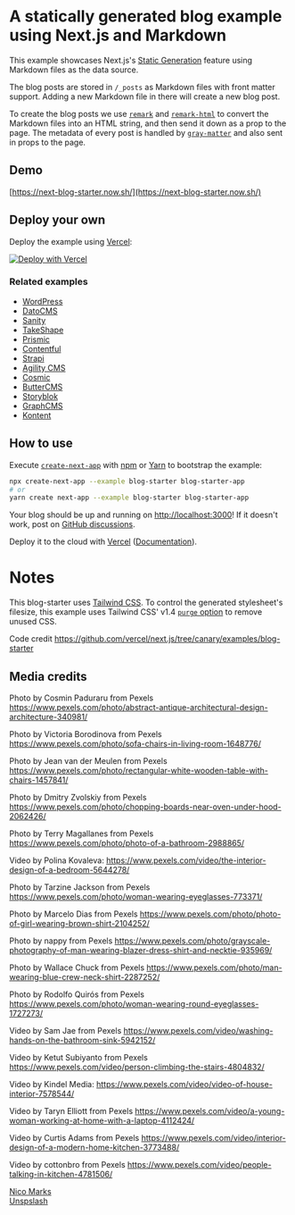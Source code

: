 # A statically generated blog example using Next.js and Markdown

This example showcases Next.js's [Static Generation](https://nextjs.org/docs/basic-features/pages) feature using Markdown files as the data source.

The blog posts are stored in `/_posts` as Markdown files with front matter support. Adding a new Markdown file in there will create a new blog post.

To create the blog posts we use [`remark`](https://github.com/remarkjs/remark) and [`remark-html`](https://github.com/remarkjs/remark-html) to convert the Markdown files into an HTML string, and then send it down as a prop to the page. The metadata of every post is handled by [`gray-matter`](https://github.com/jonschlinkert/gray-matter) and also sent in props to the page.

## Demo

[https://next-blog-starter.now.sh/](https://next-blog-starter.now.sh/)

## Deploy your own

Deploy the example using [Vercel](https://vercel.com?utm_source=github&utm_medium=readme&utm_campaign=next-example):

[![Deploy with Vercel](https://vercel.com/button)](https://vercel.com/import/git?c=1&s=https://github.com/vercel/next.js/tree/canary/examples/blog-starter)

### Related examples

- [WordPress](/examples/cms-wordpress)
- [DatoCMS](/examples/cms-datocms)
- [Sanity](/examples/cms-sanity)
- [TakeShape](/examples/cms-takeshape)
- [Prismic](/examples/cms-prismic)
- [Contentful](/examples/cms-contentful)
- [Strapi](/examples/cms-strapi)
- [Agility CMS](/examples/cms-agilitycms)
- [Cosmic](/examples/cms-cosmic)
- [ButterCMS](/examples/cms-buttercms)
- [Storyblok](/examples/cms-storyblok)
- [GraphCMS](/examples/cms-graphcms)
- [Kontent](/examples/cms-kontent)

## How to use

Execute [`create-next-app`](https://github.com/vercel/next.js/tree/canary/packages/create-next-app) with [npm](https://docs.npmjs.com/cli/init) or [Yarn](https://yarnpkg.com/lang/en/docs/cli/create/) to bootstrap the example:

```bash
npx create-next-app --example blog-starter blog-starter-app
# or
yarn create next-app --example blog-starter blog-starter-app
```

Your blog should be up and running on [http://localhost:3000](http://localhost:3000)! If it doesn't work, post on [GitHub discussions](https://github.com/vercel/next.js/discussions).

Deploy it to the cloud with [Vercel](https://vercel.com/import?filter=next.js&utm_source=github&utm_medium=readme&utm_campaign=next-example) ([Documentation](https://nextjs.org/docs/deployment)).

# Notes

This blog-starter uses [Tailwind CSS](https://tailwindcss.com). To control the generated stylesheet's filesize, this example uses Tailwind CSS' v1.4 [`purge` option](https://tailwindcss.com/docs/controlling-file-size/#removing-unused-css) to remove unused CSS.

Code credit
https://github.com/vercel/next.js/tree/canary/examples/blog-starter


## Media credits
Photo by Cosmin Paduraru from Pexels
https://www.pexels.com/photo/abstract-antique-architectural-design-architecture-340981/

Photo by Victoria Borodinova from Pexels
https://www.pexels.com/photo/sofa-chairs-in-living-room-1648776/

Photo by Jean van der Meulen from Pexels
https://www.pexels.com/photo/rectangular-white-wooden-table-with-chairs-1457841/

Photo by Dmitry Zvolskiy from Pexels
https://www.pexels.com/photo/chopping-boards-near-oven-under-hood-2062426/

Photo by Terry Magallanes from Pexels
https://www.pexels.com/photo/photo-of-a-bathroom-2988865/

Video by Polina Kovaleva: 
https://www.pexels.com/video/the-interior-design-of-a-bedroom-5644278/

Photo by Tarzine Jackson from Pexels
https://www.pexels.com/photo/woman-wearing-eyeglasses-773371/

Photo by Marcelo Dias from Pexels
https://www.pexels.com/photo/photo-of-girl-wearing-brown-shirt-2104252/

Photo by nappy from Pexels
https://www.pexels.com/photo/grayscale-photography-of-man-wearing-blazer-dress-shirt-and-necktie-935969/

Photo by Wallace Chuck from Pexels
https://www.pexels.com/photo/man-wearing-blue-crew-neck-shirt-2287252/

Photo by Rodolfo Quirós from Pexels
https://www.pexels.com/photo/woman-wearing-round-eyeglasses-1727273/

Video by Sam Jae from Pexels
https://www.pexels.com/video/washing-hands-on-the-bathroom-sink-5942152/

Video by Ketut Subiyanto from Pexels
https://www.pexels.com/video/person-climbing-the-stairs-4804832/

Video by Kindel Media: 
https://www.pexels.com/video/video-of-house-interior-7578544/

Video by Taryn Elliott from Pexels
https://www.pexels.com/video/a-young-woman-working-at-home-with-a-laptop-4112424/

Video by Curtis Adams from Pexels
https://www.pexels.com/video/interior-design-of-a-modern-home-kitchen-3773488/

Video by cottonbro from Pexels
https://www.pexels.com/video/people-talking-in-kitchen-4781506/

[Nico Marks](https://unsplash.com/@nicoxmarks?utm_source=unsplash&utm_medium=referral&utm_content=creditCopyText)  
[Unspslash](https://unsplash.com/s/photos/face?utm_source=unsplash&utm_medium=referral&utm_content=creditCopyText)
  


